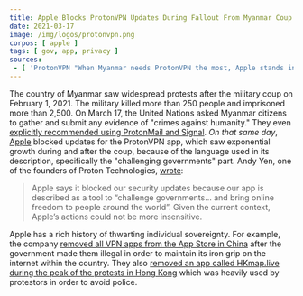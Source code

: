 ```yaml
---
title: Apple Blocks ProtonVPN Updates During Fallout From Myanmar Coup
date: 2021-03-17
image: /img/logos/protonvpn.png
corpos: [ apple ]
tags: [ gov, app, privacy ]
sources:
 - [ 'ProtonVPN "When Myanmar needs ProtonVPN the most, Apple stands in the way of human rights" by Andy Yen (23 Mar 2021)', 'archive.is/Md9qu' ]
---
```


The country of Myanmar saw widespread protests after the military coup on
February 1, 2021. The military killed more than 250 people and imprisoned more
than 2,500. On March 17, the United Nations asked Myanmar citizens to gather
and submit any evidence of "crimes against humanity." They even [explicitly
recommended using ProtonMail and
Signal](https://archive.is/Zvh3i#selection-749.0-749.272). _On that same day_,
[Apple](/apple/) blocked updates for the ProtonVPN app, which saw exponential
growth during and after the coup, because of the language used in its
description, specifically the "challenging governments" part. Andy Yen, one of
the founders of Proton Technologies,
[wrote](https://archive.is/Md9qu#selection-675.0-675.237):

> Apple says it blocked our security updates because our app is described as a
> tool to “challenge governments… and bring online freedom to people around the
> world”. Given the current context, Apple’s actions could not be more
> insensitive.

Apple has a rich history of thwarting individual sovereignty. For example, the
company [removed all VPN apps from the App Store in
China](/e/apple-removes-vpn-apps-from-china-app-store/) after the government
made them illegal in order to maintain its iron grip on the internet within the
country. They also [removed an app called HKmap.live during the peak of the
protests in Hong Kong](/e/apple-removes-hkmap-live-app/) which was heavily used
by protestors in order to avoid police.

